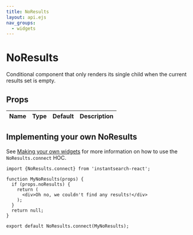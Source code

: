```yaml
---
title: NoResults
layout: api.ejs
nav_groups:
  - widgets
---
```


# NoResults

Conditional component that only renders its single child when the current results set is empty.

## Props

Name | Type | Default |Description
:- | :- | :- | :-

## Implementing your own NoResults

See [Making your own widgets](../Customization.md) for more information on how to use the `NoResults.connect` HOC.

```
import {NoResults.connect} from 'instantsearch-react';

function MyNoResults(props) {
  if (props.noResults) {
    return (
      <div>Oh no, we couldn't find any results!</div>
    );
  }
  return null;
}

export default NoResults.connect(MyNoResults);
```
